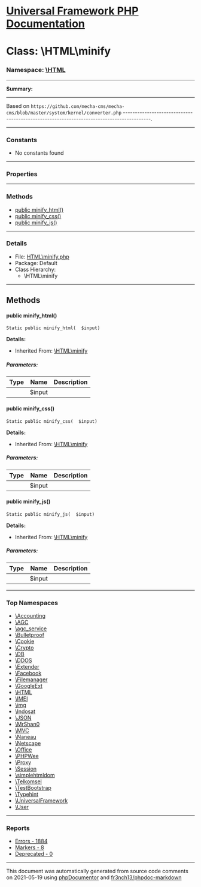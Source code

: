 # [Universal Framework PHP Documentation](../home.md)

# Class: \HTML\minify
### Namespace: [\HTML](../namespaces/HTML.md)
---
**Summary:**

-----------------------------------------------------------------------------------------
Based on `https://github.com/mecha-cms/mecha-cms/blob/master/system/kernel/converter.php`
-----------------------------------------------------------------------------------------.

---
### Constants
* No constants found
---
### Properties
---
### Methods
* [public minify_html()](../classes/HTML.minify.md#method_minify_html)
* [public minify_css()](../classes/HTML.minify.md#method_minify_css)
* [public minify_js()](../classes/HTML.minify.md#method_minify_js)
---
### Details
* File: [HTML\minify.php](../files/HTML.minify.md)
* Package: Default
* Class Hierarchy:
  * \HTML\minify

---
## Methods
<a name="method_minify_html" class="anchor"></a>
#### public minify_html() 

```
Static public minify_html(  $input) 
```

**Details:**
* Inherited From: [\HTML\minify](../classes/HTML.minify.md)
##### Parameters:
| Type | Name | Description |
| ---- | ---- | ----------- |
| <code></code> | $input  |  |




<a name="method_minify_css" class="anchor"></a>
#### public minify_css() 

```
Static public minify_css(  $input) 
```

**Details:**
* Inherited From: [\HTML\minify](../classes/HTML.minify.md)
##### Parameters:
| Type | Name | Description |
| ---- | ---- | ----------- |
| <code></code> | $input  |  |




<a name="method_minify_js" class="anchor"></a>
#### public minify_js() 

```
Static public minify_js(  $input) 
```

**Details:**
* Inherited From: [\HTML\minify](../classes/HTML.minify.md)
##### Parameters:
| Type | Name | Description |
| ---- | ---- | ----------- |
| <code></code> | $input  |  |





---

### Top Namespaces

* [\Accounting](../namespaces/Accounting.md)
* [\AGC](../namespaces/AGC.md)
* [\agc_service](../namespaces/agc_service.md)
* [\Bulletproof](../namespaces/Bulletproof.md)
* [\Cookie](../namespaces/Cookie.md)
* [\Crypto](../namespaces/Crypto.md)
* [\DB](../namespaces/DB.md)
* [\DDOS](../namespaces/DDOS.md)
* [\Extender](../namespaces/Extender.md)
* [\Facebook](../namespaces/Facebook.md)
* [\Filemanager](../namespaces/Filemanager.md)
* [\GoogleExt](../namespaces/GoogleExt.md)
* [\HTML](../namespaces/HTML.md)
* [\IMEI](../namespaces/IMEI.md)
* [\img](../namespaces/img.md)
* [\Indosat](../namespaces/Indosat.md)
* [\JSON](../namespaces/JSON.md)
* [\MrShan0](../namespaces/MrShan0.md)
* [\MVC](../namespaces/MVC.md)
* [\Naneau](../namespaces/Naneau.md)
* [\Netscape](../namespaces/Netscape.md)
* [\Office](../namespaces/Office.md)
* [\PHPWee](../namespaces/PHPWee.md)
* [\Proxy](../namespaces/Proxy.md)
* [\Session](../namespaces/Session.md)
* [\simplehtmldom](../namespaces/simplehtmldom.md)
* [\Telkomsel](../namespaces/Telkomsel.md)
* [\TestBootstrap](../namespaces/TestBootstrap.md)
* [\Typehint](../namespaces/Typehint.md)
* [\UniversalFramework](../namespaces/UniversalFramework.md)
* [\User](../namespaces/User.md)

---

### Reports
* [Errors - 1884](../reports/errors.md)
* [Markers - 8](../reports/markers.md)
* [Deprecated - 0](../reports/deprecated.md)

---

This document was automatically generated from source code comments on 2021-05-19 using [phpDocumentor](http://www.phpdoc.org/) and [fr3nch13/phpdoc-markdown](https://github.com/fr3nch13/phpdoc-markdown)
